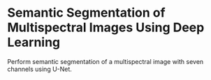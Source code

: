 # **Semantic Segmentation of Multispectral Images Using Deep Learning**

Perform semantic segmentation of a multispectral image with seven channels using U-Net.
